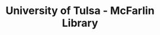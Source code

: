 ---
layout: repo
title: "University of Tulsa - McFarlin Library"
id: 25194
permalink: repos/25194/
---